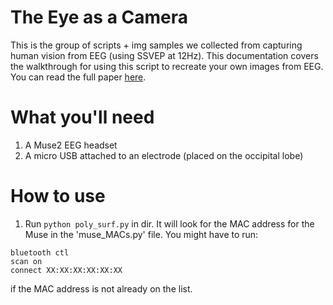 # The Eye as a Camera

This is the group of scripts + img samples we collected from capturing human vision from EEG (using SSVEP at 12Hz).
This documentation covers the walkthrough for using this script to recreate your own images from EEG. You can read the full paper [here](https://drive.google.com/file/d/1bJjMUZSbjg48XHIoaQsqIHxOBN1tQ8ah/view?usp=sharing).

# What you'll need
1. A Muse2 EEG headset
2. A micro USB attached to an electrode (placed on the occipital lobe)

# How to use
1. Run `python poly_surf.py` in dir. It will look for the MAC address for the Muse in the 'muse_MACs.py' file. You might have to run:
```
bluetooth ctl
scan on
connect XX:XX:XX:XX:XX:XX
```
if the MAC address is not already on the list.


